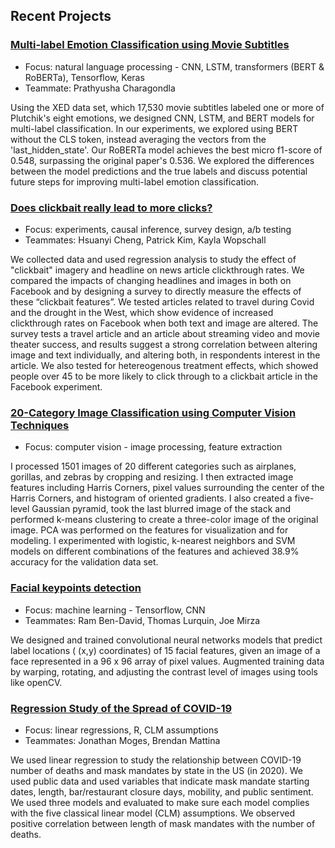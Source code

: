 ## Recent Projects

### [Multi-label Emotion Classification using Movie Subtitles](https://github.com/ziwei-z/w266-project)

- Focus: natural language processing - CNN, LSTM, transformers (BERT & RoBERTa), Tensorflow, Keras
- Teammate: Prathyusha Charagondla

Using the XED data set, which 17,530 movie subtitles labeled one or more of Plutchik's eight emotions, we designed CNN, LSTM, and BERT models for multi-label classification. In our experiments, we explored using BERT without the CLS token, instead averaging the vectors from the 'last_hidden_state'. Our RoBERTa model achieves the best micro f1-score of 0.548, surpassing the original paper's 0.536. We explored the differences between the model predictions and the true labels and discuss potential future steps for improving multi-label emotion classification.

### [Does clickbait really lead to more clicks?](https://github.com/ziwei-z/w241-final-project)

- Focus: experiments, causal inference, survey design, a/b testing
- Teammates: Hsuanyi Cheng, Patrick Kim, Kayla Wopschall

We collected data and used regression analysis to study the effect of "clickbait" imagery and headline on news article clickthrough rates. We compared the impacts of changing headlines and images in both on Facebook and by designing a survey to directly measure the effects of these “clickbait features”. We tested articles related to travel during Covid and the drought in the West, which show evidence of increased clickthrough rates on Facebook when both text and image are altered. The survey tests a travel article and an article about streaming video and movie theater success, and results suggest a strong correlation between altering image and text individually, and altering both, in respondents interest in the article. We also tested for hetereogenous treatment effects, which showed people over 45 to be more likely to click through to a clickbait article in the Facebook experiment. 

### [20-Category Image Classification using Computer Vision Techniques](https://github.com/W281/final-project-ziwei-z)

- Focus: computer vision - image processing, feature extraction

I processed 1501 images of 20 different categories such as airplanes, gorillas, and zebras by cropping and resizing. I then extracted image features including Harris Corners, pixel values surrounding the center of the Harris Corners, and histogram of oriented gradients. I also created a five-level Gaussian pyramid, took the last blurred image of the stack and performed k-means clustering to create a three-color image of the original image. PCA was performed on the features for visualization and for modeling. I experimented with logistic, k-nearest neighbors and SVM models on different combinations of the features and achieved 38.9% accuracy for the validation data set. 
    
### [Facial keypoints detection](https://github.com/ziwei-z/facial_detection)

- Focus: machine learning - Tensorflow, CNN
- Teammates: Ram Ben-David, Thomas Lurquin, Joe Mirza

We designed and trained convolutional neural networks models that predict label locations ( (x,y) coordinates) of 15 facial features, given an image of a face represented in a 96 x 96 array of pixel values. Augmented training data by warping, rotating, and adjusting the contrast level of images using tools like openCV.

### [Regression Study of the Spread of COVID-19](https://github.com/ziwei-z/203_lab2)

- Focus: linear regressions, R, CLM assumptions
- Teammates: Jonathan Moges, Brendan Mattina 

We used linear regression to study the relationship between COVID-19 number of deaths and mask mandates by state in the US (in 2020). We used public data and used variables that indicate mask mandate starting dates, length, bar/restaurant closure days, mobility, and public sentiment. We used three models and evaluated to make sure each model complies with the five classical linear model (CLM) assumptions. We observed positive correlation between length of mask mandates with the number of deaths.
